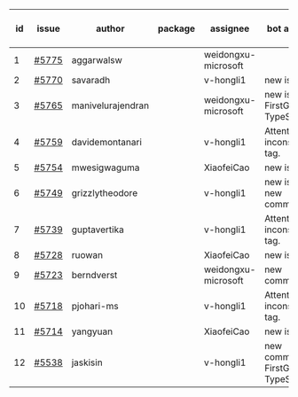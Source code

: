 | id | issue | author | package | assignee | bot advice | created date of issue | target release date | date from target |
| ------ | ------ | ------ | ------ | ------ | ------ | ------ | ------ | :-----: |
| 1 | [#5775](https://github.com/Azure/sdk-release-request/issues/5775) | aggarwalsw |  | weidongxu-microsoft |  | 12-11 | 01-24 |  |
| 2 | [#5770](https://github.com/Azure/sdk-release-request/issues/5770) | savaradh |  | v-hongli1 | new issue. | 12-09 | 12-27 |  |
| 3 | [#5765](https://github.com/Azure/sdk-release-request/issues/5765) | manivelurajendran |  | weidongxu-microsoft | new issue. FirstGA. TypeSpec. | 12-05 | 12-26 |  |
| 4 | [#5759](https://github.com/Azure/sdk-release-request/issues/5759) | davidemontanari |  | v-hongli1 | Attention to inconsistent tag. | 12-02 | 12-27 |  |
| 5 | [#5754](https://github.com/Azure/sdk-release-request/issues/5754) | mwesigwaguma |  | XiaofeiCao | new issue. | 12-02 | 12-27 |  |
| 6 | [#5749](https://github.com/Azure/sdk-release-request/issues/5749) | grizzlytheodore |  | v-hongli1 | new issue. new comment. | 11-25 | 12-27 |  |
| 7 | [#5739](https://github.com/Azure/sdk-release-request/issues/5739) | guptavertika |  | v-hongli1 | Attention to inconsistent tag. | 11-20 | 12-26 |  |
| 8 | [#5728](https://github.com/Azure/sdk-release-request/issues/5728) | ruowan |  | XiaofeiCao | new issue. | 11-15 | 12-26 |  |
| 9 | [#5723](https://github.com/Azure/sdk-release-request/issues/5723) | berndverst |  | weidongxu-microsoft | new comment. | 11-15 | 12-27 |  |
| 10 | [#5718](https://github.com/Azure/sdk-release-request/issues/5718) | pjohari-ms |  | v-hongli1 | Attention to inconsistent tag. | 11-13 | 12-27 |  |
| 11 | [#5714](https://github.com/Azure/sdk-release-request/issues/5714) | yangyuan |  | XiaofeiCao | new issue. | 11-11 | 12-27 |  |
| 12 | [#5538](https://github.com/Azure/sdk-release-request/issues/5538) | jaskisin |  | v-hongli1 | new comment. FirstGA. TypeSpec. | 09-27 | 01-24 |  |
